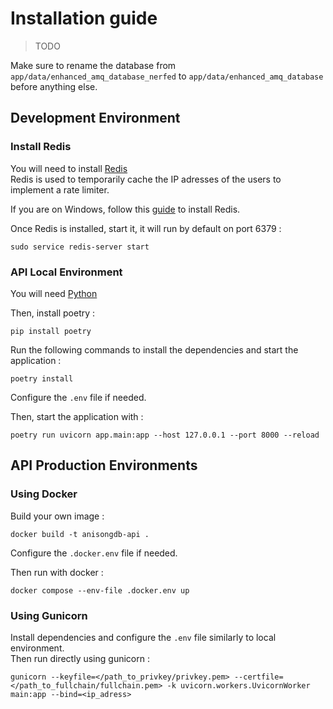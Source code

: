 # Installation guide

> TODO

Make sure to rename the database from `app/data/enhanced_amq_database_nerfed` to `app/data/enhanced_amq_database` before anything else.

## Development Environment

### Install Redis

You will need to install [Redis](https://redis.io/docs/getting-started/installation/install-redis-on-linux/)  
Redis is used to temporarily cache the IP adresses of the users to implement a rate limiter.  

If you are on Windows, follow this [guide](https://redis.io/docs/getting-started/installation/install-redis-on-windows/) to install Redis.

Once Redis is installed, start it, it will run by default on port 6379 :

```shell
sudo service redis-server start
```

### API Local Environment

You will need [Python](https://www.python.org/downloads/)

Then, install poetry :

```shell
pip install poetry
```  

Run the following commands to install the dependencies and start the application :

```shell
poetry install
```

Configure the `.env` file if needed.

Then, start the application with :

```shell
poetry run uvicorn app.main:app --host 127.0.0.1 --port 8000 --reload
```

## API Production Environments

### Using Docker

Build your own image :

```shell
docker build -t anisongdb-api .
```

Configure the `.docker.env` file if needed.

Then run with docker :

```shell
docker compose --env-file .docker.env up
```

### Using Gunicorn

Install dependencies and configure the `.env` file similarly to local environment.  
Then run directly using gunicorn :

```shell
gunicorn --keyfile=</path_to_privkey/privkey.pem> --certfile=</path_to_fullchain/fullchain.pem> -k uvicorn.workers.UvicornWorker main:app --bind=<ip_adress>
```
